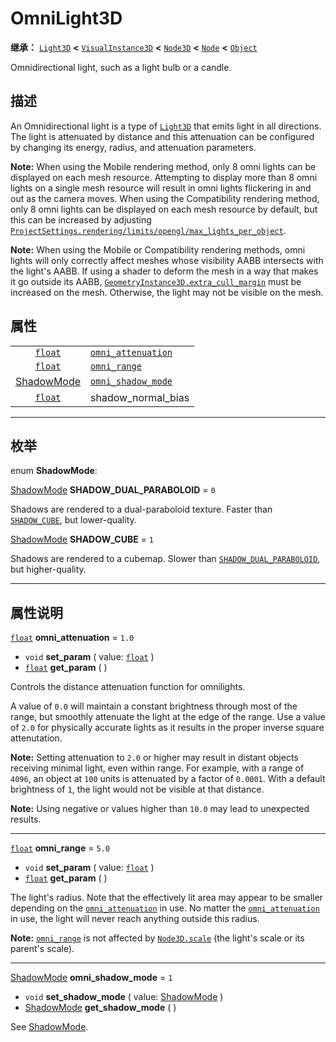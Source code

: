 <!-- ⚠ 请勿编辑本文件 ⚠ -->
<!-- 本文档使用脚本从 WeDot 引擎源码仓库生成。 -->
<!-- 生成脚本：https://github.com/WeDot-Engine/WeDot/tree/master/doc/tools/make_md.py； -->
<!-- 原文件：https://github.com/WeDot-Engine/WeDot/tree/master/doc/classes/OmniLight3D.xml。 -->

<div id="_class_omnilight3d"></div>

# OmniLight3D

**继承：** [`Light3D`](class_light3d.md) **<** [`VisualInstance3D`](class_visualinstance3d.md) **<** [`Node3D`](class_node3d.md) **<** [`Node`](class_node.md) **<** [`Object`](class_object.md)

Omnidirectional light, such as a light bulb or a candle.

## 描述

An Omnidirectional light is a type of [`Light3D`](class_light3d.md) that emits light in all directions. The light is attenuated by distance and this attenuation can be configured by changing its energy, radius, and attenuation parameters.

 **Note:** When using the Mobile rendering method, only 8 omni lights can be displayed on each mesh resource. Attempting to display more than 8 omni lights on a single mesh resource will result in omni lights flickering in and out as the camera moves. When using the Compatibility rendering method, only 8 omni lights can be displayed on each mesh resource by default, but this can be increased by adjusting [`ProjectSettings.rendering/limits/opengl/max_lights_per_object`](class_projectsettings.md#class_projectsettings_property_rendering/limits/opengl/max_lights_per_object).

 **Note:** When using the Mobile or Compatibility rendering methods, omni lights will only correctly affect meshes whose visibility AABB intersects with the light's AABB. If using a shader to deform the mesh in a way that makes it go outside its AABB, [`GeometryInstance3D.extra_cull_margin`](class_geometryinstance3d.md#class_geometryinstance3d_property_extra_cull_margin) must be increased on the mesh. Otherwise, the light may not be visible on the mesh.

## 属性

|||
|:-:|:--|
| [`float`](class_float.md)                  | [`omni_attenuation`](class_omnilight3d.md#class_omnilight3d_property_omni_attenuation) | ``1.0``                                                                                     |
| [`float`](class_float.md)                  | [`omni_range`](class_omnilight3d.md#class_omnilight3d_property_omni_range)             | ``5.0``                                                                                     |
| [ShadowMode](#enum_omnilight3d_shadowmode) | [`omni_shadow_mode`](class_omnilight3d.md#class_omnilight3d_property_omni_shadow_mode) | ``1``                                                                                       |
| [`float`](class_float.md)                  | shadow_normal_bias                                                                     | ``1.0`` (overrides [`Light3D`](class_light3d.md#class_light3d_property_shadow_normal_bias)) |

<!-- rst-class:: classref-section-separator -->

---

## 枚举

<div id="_class_enum_omnilight3d_shadowmode"></div>

enum **ShadowMode**: <div id="enum_omnilight3d_shadowmode"></div>

<div id="_class_omnilight3d_constant_shadow_dual_paraboloid"></div>

[ShadowMode](#enum_omnilight3d_shadowmode) **SHADOW_DUAL_PARABOLOID** = ``0``

Shadows are rendered to a dual-paraboloid texture. Faster than [`SHADOW_CUBE`](class_omnilight3d.md#class_omnilight3d_constant_shadow_cube), but lower-quality.

<div id="_class_omnilight3d_constant_shadow_cube"></div>

[ShadowMode](#enum_omnilight3d_shadowmode) **SHADOW_CUBE** = ``1``

Shadows are rendered to a cubemap. Slower than [`SHADOW_DUAL_PARABOLOID`](class_omnilight3d.md#class_omnilight3d_constant_shadow_dual_paraboloid), but higher-quality.

<!-- rst-class:: classref-section-separator -->

---

## 属性说明

<div id="_class_omnilight3d_property_omni_attenuation"></div>

[`float`](class_float.md) **omni_attenuation** = ``1.0`` <div id="class_omnilight3d_property_omni_attenuation"></div>

- `void` **set_param** ( value: [`float`](class_float.md) )
- [`float`](class_float.md) **get_param** ( )

Controls the distance attenuation function for omnilights.

A value of `0.0` will maintain a constant brightness through most of the range, but smoothly attenuate the light at the edge of the range. Use a value of `2.0` for physically accurate lights as it results in the proper inverse square attenutation.

 **Note:** Setting attenuation to `2.0` or higher may result in distant objects receiving minimal light, even within range. For example, with a range of `4096`, an object at `100` units is attenuated by a factor of `0.0001`. With a default brightness of `1`, the light would not be visible at that distance.

 **Note:** Using negative or values higher than `10.0` may lead to unexpected results.

<!-- rst-class:: classref-item-separator -->

---

<div id="_class_omnilight3d_property_omni_range"></div>

[`float`](class_float.md) **omni_range** = ``5.0`` <div id="class_omnilight3d_property_omni_range"></div>

- `void` **set_param** ( value: [`float`](class_float.md) )
- [`float`](class_float.md) **get_param** ( )

The light's radius. Note that the effectively lit area may appear to be smaller depending on the [`omni_attenuation`](class_omnilight3d.md#class_omnilight3d_property_omni_attenuation) in use. No matter the [`omni_attenuation`](class_omnilight3d.md#class_omnilight3d_property_omni_attenuation) in use, the light will never reach anything outside this radius.

 **Note:** [`omni_range`](class_omnilight3d.md#class_omnilight3d_property_omni_range) is not affected by [`Node3D.scale`](class_node3d.md#class_node3d_property_scale) (the light's scale or its parent's scale).

<!-- rst-class:: classref-item-separator -->

---

<div id="_class_omnilight3d_property_omni_shadow_mode"></div>

[ShadowMode](#enum_omnilight3d_shadowmode) **omni_shadow_mode** = ``1`` <div id="class_omnilight3d_property_omni_shadow_mode"></div>

- `void` **set_shadow_mode** ( value: [ShadowMode](#enum_omnilight3d_shadowmode) )
- [ShadowMode](#enum_omnilight3d_shadowmode) **get_shadow_mode** ( )

See [ShadowMode](#enum_omnilight3d_shadowmode).

[^virtual]: 本方法通常需要用户覆盖才能生效。
[^const]: 本方法无副作用，不会修改该实例的任何成员变量。
[^vararg]: 本方法除了能接受在此处描述的参数外，还能够继续接受任意数量的参数。
[^constructor]: 本方法用于构造某个类型。
[^static]: 调用本方法无需实例，可直接使用类名进行调用。
[^operator]: 本方法描述的是使用本类型作为左操作数的有效运算符。
[^bitfield]: 这个值是由下列位标志构成位掩码的整数。
[^void]: 无返回值。
